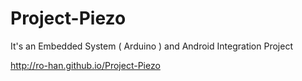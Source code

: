 Project-Piezo
=============

It's an Embedded System ( Arduino ) and Android Integration Project


http://ro-han.github.io/Project-Piezo
